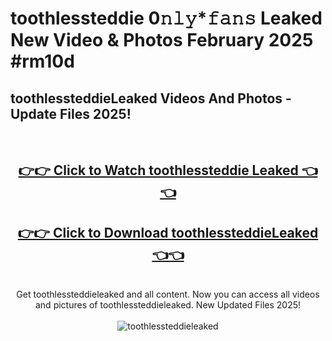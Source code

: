 # toothlessteddie 0𝚗𝚕𝚢*𝚏𝚊𝚗𝚜 Leaked New Video & Photos February 2025 #rm10d

<h2>toothlessteddieLeaked Videos And Photos - Update Files 2025!</h2>
<br>
<div align="center">
<h2><a href="https://mediaupload.pro?title=toothlessteddie&ref=11F" rel="nofollow">👉👉 Click to Watch toothlessteddie Leaked 👈👈</a></h2>
<h2><a href="https://mediaupload.pro?title=toothlessteddie&ref=11F" rel="nofollow">👉👉 Click to Download toothlessteddieLeaked 👈👈</a></h2>
<br>
Get toothlessteddieleaked and all content. Now you can access all videos and pictures of toothlessteddieleaked. New Updated Files 2025!
<br>
<br>
<a href="https://mediaupload.pro?title=toothlessteddie&ref=11F" rel="nofollow" data-target="animated-image.originalLink"><img src="https://i.ibb.co/Gkj2r4b/banner.png" alt="toothlessteddieleaked" style="max-width: 100%; display: inline-block;" data-target="animated-image.originalImage"></a>
</div>
<br>

